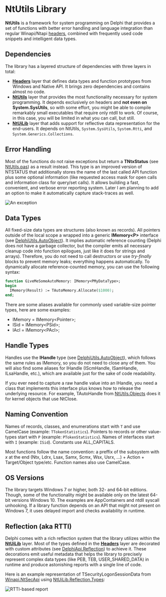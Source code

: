 # NtUtils Library

**NtUtils** is a framework for system programming on Delphi that provides a set of functions with better error handling and language integration than regular Winapi/Ntapi [headers](./Headers/Readme.md), combined with frequently used code snippets and intelligent data types.

## Dependencies

The library has a layered structure of dependencies with three layers in total:
 - [**Headers**](./Headers/Readme.md) layer that defines data types and function prototypes from Windows and Native API. It brings zero dependencies and contains almost no code.
 - [**NtUtils**]() layer that provides the most functionality necessary for system programming. It depends exclusively on headers and **not even on System.SysUtils**, so with some effort, you might be able to compile remarkably small executables that require only ntdll to work. Of course, in this case, you will be limited in what you can call, but still.
 - [**NtUiLib**](./NtUiLib) layer that adds support for reflective data representation for the end-users. It depends on NtUtils, `System.SysUtils`, `System.Rtti`, and `System.Generics.Collections`.

## Error Handling

Most of the functions do not raise exceptions but return a **TNtxStatus** (see [NtUtils.pas](./NtUtils.pas)) as a result instead. This type is an improved version of NTSTATUS that additionally stores the name of the last called API function plus some optional information (like requested access mask for open calls and information class for query/set calls). It allows building a fast, convenient, and verbose error reporting system. Later I am planning to add an option to make it automatically capture stack-traces as well.

![An exception](https://user-images.githubusercontent.com/30962924/60736710-8e9f6b80-9f60-11e9-8513-b5a35004de68.png)

## Data Types

All fixed-size data types are structures (also known as records). All pointers outside of the local scope a wrapped into a generic **IMemory\<P\>** interface (see [DelphiUtils.AutoObject](./DelphiUtils.AutoObject.pas)). It implies automatic reference counting (Delphi does not have a garbage collector, but the compiler emits all necessary cleanup code into function epilogues, just like it does for strings and arrays). Therefore, you do not need to call destructors or use *try-finally* blocks to prevent memory leaks; everything happens automatically. To dynamically allocate reference-counted memory, you can use the following syntax:

```pascal
function GiveMeSomeAutoMemory: IMemory<PMyDataType>;
begin
  IMemory(Result) := TAutoMemory.Allocate($1000);
end;
```

There are some aliases available for commonly used variable-size pointer types, here are some examples:
 - IMemory = IMemory\<Pointer\>;
 - ISid = IMemory\<PSid\>;
 - IAcl = IMemory\<PAcl\>;

## Handle Types

Handles use the **IHandle** type (see [DelphiUtils.AutoObject](./DelphiUtils.AutoObject.pas)), which follows the same rules as IMemory, so you do not need to close any of them. You will also find some aliases for IHandle (IScmHandle, ISamHandle, ILsaHandle, etc.), which are available just for the sake of code readability.

If you ever need to capture a raw handle value into an IHandle, you need a class that implements this interface plus knows how to release the underlying resource. For example, TAutoHandle from [NtUtils.Objects](./NtUtils.Objects.pas) does it for kernel objects that use NtClose.

## Naming Convention

Names of records, classes, and enumerations start with `T` and use CamelCase (example: `TTokenStatistics`). Pointers to records or other value-types start with `P` (example: `PTokenStatistics`). Names of interfaces start with `I` (example: `ISid`). Constants use ALL_CAPITALS.

Most functions follow the name convention: a preffix of the subsystem with _x_ at the end (Ntx, Ldrx, Lsax, Samx, Scmx, Wsx, Usrx, ...) + Action + Target/Object type/etc. Function names also use CamelCase.

## OS Versions

The library targets Windows 7 or higher, both 32- and 64-bit editions. Though, some of the functionality might be available only on the latest 64-bit versions Windows 10. The examples are AppContainers and ntdll syscall unhooking. If a library function depends on an API that might not present on Windows 7, it uses delayed import and checks availability in runtime.

## Reflection (aka RTTI)

Delphi comes with a rich reflection system that the library utilizes within the [**NtUiLib**](./NtUiLib) layer. Most of the types defined in the [**Headers**](./Headers/Readme.md) layer are decorated with custom attributes (see [DelphiApi.Reflection](./Headers/DelphiApi.Reflection.pas))  to achieve it. These decorations emit useful metadata that helps the library to precisely represent complex data types (like PEB, TEB, USER_SHARED_DATA) in runtime and produce astonishing reports with a single line of code.

Here is an example representation of TSecurityLogonSessionData from [Winapi.NtSecApi](./Headers/Winapi.NtSecApi.pas) using [NtUiLib.Reflection.Types](./NtUiLib/NtUiLib.Reflection.Types.pas):

![RTTI-based report](https://user-images.githubusercontent.com/30962924/91781072-b12b2400-ebf9-11ea-923d-89d3b7c305dc.png)


